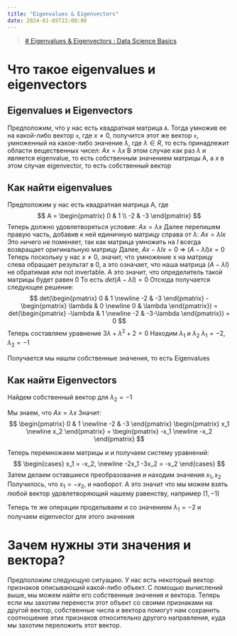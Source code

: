 ```yaml
---
title: "Eigenvalues & Eigenvectors"
date: 2024-01-05T22:00:00
---
```

> [# Eigenvalues & Eigenvectors : Data Science Basics](https://www.youtube.com/watch?v=glaiP222JWA)

# Что такое eigenvalues и eigenvectors

## Eigenvalues и Eigenvectors

Предположим, что у нас есть квадратная матрица `A`. Тогда умножив ее на какой-либо вектор `x`, где $x \neq 0$, получится этот же вектор `x`, умноженный на какое-либо значение $\lambda$, где $\lambda \in R$, то есть принадлежит области вещественных чисел:
$Ax = \lambda x$
В этом случае как раз $\lambda$ и является eigenvalue, то есть собственным значением матрицы A, а $x$ в этом случае eigenvector, то есть собственный вектор

## Как найти eigenvalues

Предположим у нас есть квадратная матрица A, где 
$$
A = \begin{pmatrix}
    0 & 1 \\
    -2 & -3
    \end{pmatrix}
$$
Теперь должно удовлетворяться условие: $Ax = \lambda x$
Далее перепишем правую часть, добавив к ней единичную матрицу справа от $\lambda$: $Ax = \lambda Ix$
Это ничего не поменяет, так как матрица умножить на $I$ всегда возвращает оригинальную матрицу
Далее, $Ax - \lambda Ix = 0$ => $(A - \lambda I)x = 0$
Теперь поскольку у нас $x \neq 0$, значит, что умножение x на матрицу слева обращает результат в 0, а это означает, что наша матрица $(A - \lambda I)$ не обратимая или not invertable. А это значит, что определитель такой матрицы будет равен 0
То есть $det(A-\lambda I) = 0$
Отсюда получается следующее решение:
$$
det(\begin{pmatrix}
    0 & 1 \newline
    -2 & -3
    \end{pmatrix} - 
    \begin{pmatrix}
    \lambda & 0 \newline
    0 & \lambda
    \end{pmatrix})
    = 
    det(\begin{pmatrix}
    -\lambda & 1 \newline
    -2 & -3-\lambda
    \end{pmatrix}) = 0
$$
Теперь составляем уравнение
$3\lambda + \lambda^2 + 2 = 0$ 
Находим $\lambda_1$ и $\lambda_2$
$\lambda_1 = -2$, $\lambda_2 = -1$

Получается мы нашли собственные значения, то есть Eigenvalues

## Как найти Eigenvectors

Найдем собственный вектор для $\lambda_2 = -1$

Мы знаем, что $Ax = \lambda x$
Значит:
$$
\begin{pmatrix}
0 & 1 \newline
-2 & -3
\end{pmatrix} \begin{pmatrix}
x_1 \newline 
x_2
\end{pmatrix} = \begin{pmatrix}
-x_1 \newline
-x_2
\end{pmatrix}
$$

Теперь перемножаем матрицы и и получаем систему уравнений:
$$
\begin{cases}
x_1 = -x_2, \newline
-2x_1 -3x_2 = -x_2
\end{cases}
$$
Затем делаем оставшиеся преобразования и находим значения $x_1, x_2$ 
Получилось, что $x_1 = -x_2$, и наоборот. А это значит что мы можем взять любой вектор удовлетворяющий нашему равенству, например $(1, -1)$ 

Теперь те же операции проделываем и со значением $\lambda_1 = -2$ и получаем eigenvector для этого значения

# Зачем нужны эти значения и вектора?
Предположим следующую ситуацию. У нас есть некоторый вектор признаков описывающий какой-либо объект. С помощью вычислений выше, мы можем найти его собственные значения и вектора. Теперь если мы захотим перенести этот объект со своими признаками на другой вектор, собственные числа и вектора помогут нам сохранить соотношение этих признаков относительно другого направления, куда мы захотим переложить этот вектор.

